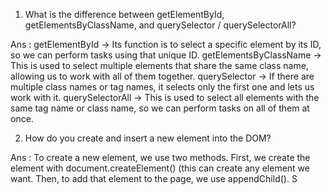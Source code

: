 1. What is the difference between getElementById, getElementsByClassName, and querySelector / querySelectorAll?

Ans : getElementById → Its function is to select a specific element by its ID, so we can perform tasks using that unique ID.
getElementsByClassName → This is used to select multiple elements that share the same class name, allowing us to work with all of them together.
querySelector → If there are multiple class names or tag names, it selects only the first one and lets us work with it.
querySelectorAll → This is used to select all elements with the same tag name or class name, so we can perform tasks on all of them at once.

2. How do you create and insert a new element into the DOM?

Ans : To create a new element, we use two methods.
First, we create the element with document.createElement() (this can create any element we want.
Then, to add that element to the page, we use appendChild().
S